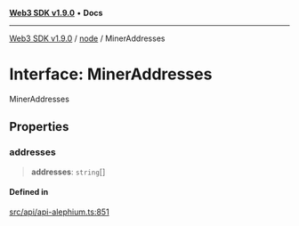 [**Web3 SDK v1.9.0**](../../../README.md) • **Docs**

***

[Web3 SDK v1.9.0](../../../globals.md) / [node](../README.md) / MinerAddresses

# Interface: MinerAddresses

MinerAddresses

## Properties

### addresses

> **addresses**: `string`[]

#### Defined in

[src/api/api-alephium.ts:851](https://github.com/Mystic-Nayy/alephium-web3/blob/c1afd789a197ce5fe21f08c2965942090157c33d/packages/web3/src/api/api-alephium.ts#L851)
